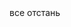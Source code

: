<!DOCTYPE html>
<html>
<head>
<title>Моя первая страничка</title>
</head>
<body>
все отстань
</body>
</html>
